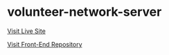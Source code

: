 # volunteer-network-server

[Visit Live Site](https://assignment-10-jm.web.app/)

[Visit Front-End Repository](https://github.com/saiffardin/volunteer-network-react)